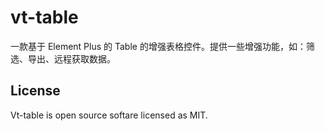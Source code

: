 # vt-table

一款基于 Element Plus 的 Table 的增强表格控件。提供一些增强功能，如：筛选、导出、远程获取数据。

## License
Vt-table is open source softare licensed as MIT.